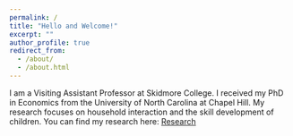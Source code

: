 ```yaml
---
permalink: /
title: "Hello and Welcome!"
excerpt: ""
author_profile: true
redirect_from: 
  - /about/
  - /about.html
---
```



I am a Visiting Assistant Professor at Skidmore College. I received my PhD in Economics from the University of North Carolina at Chapel Hill.  My research focuses on household interaction and the skill development of children. You can find my research here: <a href="https://augustbruno.github.io/research/" target="_blank">Research</a>

<!-- 
 My research focuses on household interaction and child skill development. I have also had the great fortune of publishing (with wonderful coauthors!) multiple papers in environmental economics. -->

<!-- In my job market paper, I develop and estimate a dynamic model of parent-child interaction that features time allocation and parenting style decisions and the consequences these choices have on the development of the cognitive and non-cognitive skills of children. You can read it here: <a href="https://augustbruno.github.io/files/aab_jmp.pdf" target="_blank">JMP</a> -->



